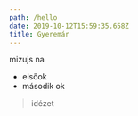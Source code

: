```yaml
---
path: /hello
date: 2019-10-12T15:59:35.658Z
title: Gyeremár
---
```

mizujs na

* elsőok
* második ok

> idézet

